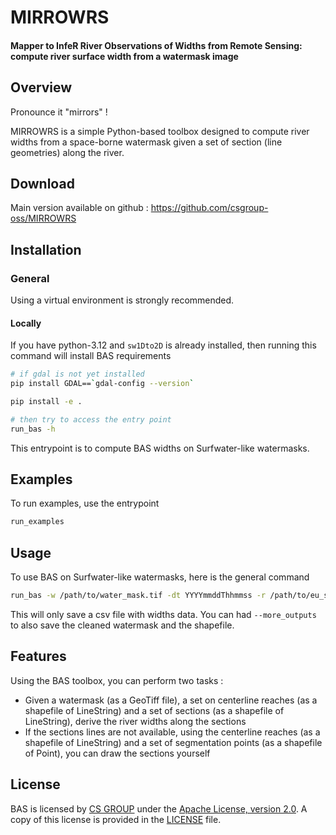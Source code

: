 # MIRROWRS

<h4> Mapper to InfeR River Observations of Widths from Remote Sensing: compute river surface width from a watermask image </h4> 

## Overview

Pronounce it "mirrors" !

MIRROWRS is a simple Python-based toolbox designed to compute river widths from a space-borne watermask given a set of section (line geometries) along the river.


## Download

Main version available on github : https://github.com/csgroup-oss/MIRROWRS

## Installation

### General

Using a virtual environment is strongly recommended.

#### Locally

If you have python-3.12 and `sw1Dto2D` is already installed, then running this command will install BAS requirements

```bash
# if gdal is not yet installed 
pip install GDAL==`gdal-config --version`

pip install -e .

# then try to access the entry point
run_bas -h
```

This entrypoint is to compute BAS widths on Surfwater-like watermasks.

## Examples

To run examples, use the entrypoint

```bash
run_examples
```

## Usage

To use BAS on Surfwater-like watermasks, here is the general command

```bash
run_bas -w /path/to/water_mask.tif -dt YYYYmmddThhmmss -r /path/to/eu_sword_reaches_hb23_v16.shp -n /path/to/eu_sword_nodes_hb23_v16.shp -o /path/to/output/directory
```

This will only save a csv file with widths data. You can had `--more_outputs` to also save the cleaned watermask and the shapefile.  


## Features

Using the BAS toolbox, you can perform two tasks :

- Given a watermask (as a GeoTiff file), a set on centerline reaches (as a shapefile of LineString) and a set of sections (as a shapefile of LineString),
derive the river widths along the sections
- If the sections lines are not available, using the centerline reaches (as a shapefile of LineString) and a set of segmentation points (as a shapefile of Point),
you can draw the sections yourself


## License

BAS is licensed by [CS GROUP](https://www.c-s.fr/) under
the [Apache License, version 2.0](http://www.apache.org/licenses/LICENSE-2.0.html).
A copy of this license is provided in the [LICENSE](LICENSE) file.